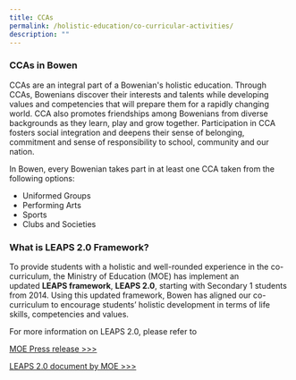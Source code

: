 ```yaml
---
title: CCAs
permalink: /holistic-education/co-curricular-activities/
description: ""
---
```

### CCAs in Bowen

CCAs are an integral part of a Bowenian's holistic education. Through CCAs, Bowenians discover their interests and talents while developing values and competencies that will prepare them for a rapidly changing world. CCA also promotes friendships among Bowenians from diverse backgrounds as they learn, play and grow together. Participation in CCA fosters social integration and deepens their sense of belonging, commitment and sense of responsibility to school, community and our nation.

In Bowen, every Bowenian takes part in at least one CCA taken from the following options:


*   Uniformed Groups
*   Performing Arts
*   Sports
*   Clubs and Societies

### What is LEAPS 2.0 Framework?


To provide students with a holistic and well-rounded experience in the co-curriculum, the Ministry of Education (MOE) has implement an updated **LEAPS framework**, **LEAPS 2.0**, starting with Secondary 1 students from 2014. Using this updated framework, Bowen has aligned our co-curriculum to encourage students’ holistic development in terms of life skills, competencies and values.

  

For more information on LEAPS 2.0, please refer to 

[MOE Press release >>>](https://www.moe.gov.sg/news/press-releases/updated-leaps-20-to-better-support-students--holistic-development) 

[LEAPS 2.0 document by MOE >>>](https://www.moe.gov.sg/docs/default-source/document/education/programmes/co-curricular-activities/leaps-2.pdf)